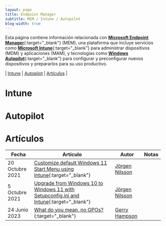 ```yaml
---
layout: page
title: Endpoint Manager
subtitle: MEM / Intune / Autopilot
blog-width: true
---
```


Esta página contiene información relacionada con [**Microsoft Endpoint Manager**](https://docs.microsoft.com/en-us/mem/){:target="_blank"} (MEM), una plataforma que incluye servicios como [**Microsoft Intune**](https://docs.microsoft.com/en-us/mem/intune/){:target="_blank"} para administrar dispositivos (MDM) y aplicaciones (MAM), y tecnologías como [**Windows Autopilot**](https://docs.microsoft.com/en-us/mem/autopilot/){:target="_blank"} para configurar y preconfigurar nuevos dispositivos y prepararlos para su uso productivo.

| [Intune](#intune) | [Autopilot](#autopilot) | [Artículos](#posts) |

# <a name="intune">Intune

# <a name="autopilot">Autopilot

# <a name="posts">Artículos

| Fecha | Artículo | Autor | Notas |
| --- | --- | --- | --- |
| 20 Octubre 2021 | [Customize default Windows 11 Start Menu using Intune](https://blog.onevinn.com/customize-default-windows-11-start-menu-using-intune){:target="_blank"} | [Jörgen Nilsson](https://twitter.com/ccmexec) | |
| 5 Octubre 2021 | [Upgrade from Windows 10 to Windows 11 with Setupconfig.ini and Intune](https://blog.onevinn.com/upgrade-from-windows-10-to-windows-11-with-setupconfig-ini-and-intune){:target="_blank"} | [Jörgen Nilsson](https://twitter.com/ccmexec) | |
| 24 Junio 2023 | [What do you mean, no GPOs?](http://gerryhampsoncm.blogspot.com/2023/06/what-do-you-mean-no-gpos.html){:target="_blank"} | [Gerry Hampson](https://twitter.com/GerryHampson) |
